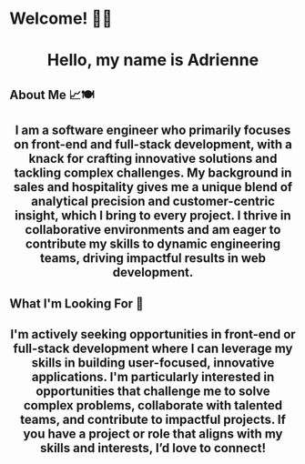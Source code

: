 # Welcome! 👋🏾
<h1 align="center">Hello, my name is Adrienne</h1>

## About Me 📈🍽️
<h2 align="center">I am a software engineer who primarily focuses on front-end and full-stack development, with a knack for crafting innovative solutions and tackling complex challenges. My background in sales and hospitality gives me a unique blend of analytical precision and customer-centric insight, which I bring to every project. I thrive in collaborative environments and am eager to contribute my skills to dynamic engineering teams, driving impactful results in web development.</h2>

## What I'm Looking For 👀
<h2 align="center">I'm actively seeking opportunities in front-end or full-stack development where I can leverage my skills in building user-focused, innovative applications. I'm particularly interested in opportunities that challenge me to solve complex problems, collaborate with talented teams, and contribute to impactful projects. If you have a project or role that aligns with my skills and interests, I’d love to connect!</h2>

